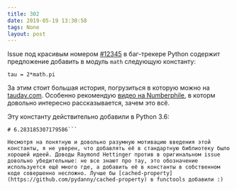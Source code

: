 ```yaml
---
title: 302
date: 2019-05-19 13:30:58
tags: None
layout: post
---
```


Issue под красивым номером [#12345](https://bugs.python.org/issue12345) в баг-трекере Python содержит предложение добавить в модуль `math` следующую константу:

```tau = 2*math.pi```

За этим стоит большая история, погрузиться в которую можно на [tauday.com](https://tauday.com/). Особенно рекомендую [видео на Numberphile](http://youtu.be/83ofi_L6eAo), в которм довольно интересно рассказывается, зачем это всё.

Эту константу действительно добавили в Python 3.6:

```math.tau
# 6.283185307179586```

Несмотря на понятную и довольно разумную мотивацию введения этой константы, я не уверен, что добавлять её в стандартную библиотеку было хорошей идеей. Доводы Raymond Hettinger против в оригинальном issue довольно убедительные: не все знают про тау, это обозначение используется ещё много где, а добавить её в константы в собственном коде совершенно несложно. Лучше бы [cached-property](https://github.com/pydanny/cached-property) в functools добавили :)
